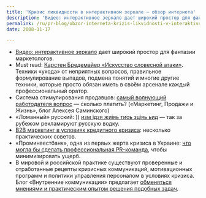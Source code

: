 ```yaml
---
title: 'Кризис ликвидности в интерактивном зеркале — обзор интернета'
description: 'Видео: интерактивное зеркало дает широкий простор для фантазии маркетологов.'
permalink: /ru/pr-blog/obzor-interneta-krizis-likvidnosti-v-interaktivnom-zerkale
date: 2008-11-17

---
```

<ul>
<li><a href="https://blog.antonpopov.com/chumovoe-zerkalo/" target="_blank" rel="noopener noreferrer">Видео: интерактивное зеркало</a> дает широкий простор для фантазии маркетологов.</li>
<li>Must read: <a href="https://swotme.ru/blog/likbez-po-intelligentnomu-bykovaniyu" target="_blank" rel="noopener noreferrer">Карстен Бредемайер «Искусство словесной атаки»</a>. Техники «ухода» от неприятных вопросов, правильное формулирование выпадов, подмена понятий и многие другие техники, которые просто обязан иметь в своём арсенале каждый профессиональный оратор.</li>
<li>Система стимулирования продавцов: <a href="https://saminsky.ru/archives/394" target="_blank" rel="noopener noreferrer">самый волнующий работодателя вопрос</a> — сколько платить? («Маркетинг, Продажи и Жизнь», блог Алексея Саминского)</li>
<li>«Ломанный» русский: )) <a href="https://blog.peklama.in/?p=420" target="_blank" rel="noopener noreferrer">изм iдзя жиiяь тиоь зцiяь ьид</a> — так за рубежом рекламируют русскую водку.</li>
<li><a href="https://b2blogger.com/blog/?p=416">B2B маркетинг в условиях кредитного кризиса</a>: несколько практических советов.</li>
<li>«Проминвестбанк», одна из первых жертв кризиса в Украине: <a href="https://nordspr.blogspot.com/2008/11/blog-post.html" target="_blank" rel="noopener noreferrer">что могла бы сделать профессиональная PR-команда</a>, чтобы минимизировать ущерб.</li>
<li>В мировой и российской практике существуют проверенные и отработанные рецепты кризисных коммуникаций, мотивационных программ и политики управления персоналом в условиях кризиса. Блог «Внутренние коммуникации» предлагает <a href="https://community.livejournal.com/inside_pr/291261.html" target="_blank" rel="noopener noreferrer">обменяться мнениями и практическим опытом решения подобных задач</a>.</li></ul>


